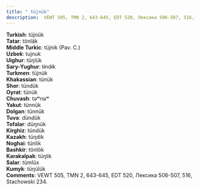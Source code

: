 ```yaml
---
title: " tüjnük"
description:  VEWT 505, TMN 2, 643-645, EDT 520, Лексика 506-507, 516, Stachowski 234.
---
```


<strong>Turkish</strong>:  tüjnük<br>
<strong>Tatar</strong>:  tönläk<br>
<strong>Middle Turkic</strong>:  tüjnik (Pav. C.)<br>
<strong>Uzbek</strong>:  tujnuk<br>
<strong>Uighur</strong>:  tüŋlük<br>
<strong>Sary-Yughur</strong>:  tɨndɨk<br>
<strong>Turkmen</strong>:  tüjnük<br>
<strong>Khakassian</strong>:  tünük<br>
<strong>Shor</strong>:  tündük<br>
<strong>Oyrat</strong>:  tünük<br>
<strong>Chuvash</strong>:  tǝʷnǝʷ<br>
<strong>Yakut</strong>:  tünnük<br>
<strong>Dolgan</strong>:  tünnük<br>
<strong>Tuva</strong>:  dündük<br>
<strong>Tofalar</strong>:  düŋnük<br>
<strong>Kirghiz</strong>:  tündük<br>
<strong>Kazakh</strong>:  tüŋdik<br>
<strong>Noghai</strong>:  tünlik<br>
<strong>Bashkir</strong>:  tönlök<br>
<strong>Karakalpak</strong>:  tüŋlik<br>
<strong>Salar</strong>:  tümlüx<br>
<strong>Kumyk</strong>:  tüŋülük<br>
<strong>Comments</strong>:  VEWT 505, TMN 2, 643-645, EDT 520, Лексика 506-507, 516, Stachowski 234.<br>


